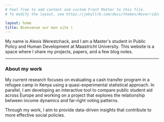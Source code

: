 ```yaml
---
# Feel free to add content and custom Front Matter to this file.
# To modify the layout, see https://jekyllrb.com/docs/themes/#overriding-theme-defaults

layout: home
title: Bienvenue sur mon site !
---
```



My name is Alexis Werestchack, and I am a Master's student in Public Policy and Human Development at Maastricht University. This website is a space where I share my projects, papers, and a few blog notes.


---

### About my work
My current research focuses on evaluating a cash transfer program in a refugee camp in Kenya using a quasi-experimental statistical approach. In parallel, I am developing an interactive tool to compare public student aid across Europe and working on a project that explores the relationship between income dynamics and far-right voting patterns.

Through my work, I aim to provide data-driven insights that contribute to more effective social policies.

